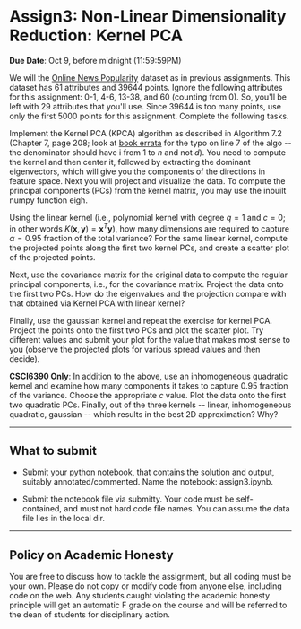 <!--
.. title: CSCI4390-6390 Assign3
.. slug: dm_assign3
.. date: 2020-9-23 18:23:01 UTC-04:00
.. tags: 
.. category: 
.. link: 
.. description: 
.. has_math: True
.. type: text
-->

# Assign3: Non-Linear Dimensionality Reduction: Kernel PCA

**Due Date**: Oct 9, before midnight (11:59:59PM)


We will the [Online News
Popularity](https://archive.ics.uci.edu/ml/datasets/online+news+popularity)
dataset as in previous assignments. This dataset has 61 attributes and 39644
points. Ignore the following attributes for this assignment: 0-1,
4-6, 13-38, and 60 (counting from 0). So, you'll be left with 29 attributes
that you'll use. Since 39644 is too many points, use only the first 5000
points for this assignment. Complete the following tasks.


Implement the Kernel PCA (KPCA) algorithm as described in
Algorithm 7.2 (Chapter 7, page 208; look at [book errata](https://dataminingbook.info/errata/) for the typo on line 7 of the algo -- the denominator should have i from 1 to $n$ and not $d$). You need to compute the kernel and
then center it, followed by extracting the dominant eigenvectors, which
will give you the components of the directions in feature space. Next
you will project and visualize the data. To compute the principal
components (PCs) from the kernel matrix, you may use the inbuilt numpy
function eigh.

Using the linear kernel (i.e., polynomial kernel with degree $q=1$ and
$c=0$; in other words $K(\mathbf{x},\mathbf{y}) = \mathbf{x}^T\mathbf{y}$),
how many dimensions are required to capture $\alpha=0.95$ fraction of the
total variance? For the same linear kernel, compute the projected points
along the first two kernel PCs, and create a scatter plot of the projected
points.

Next, use the covariance matrix for the original data to compute the
regular principal components, i.e., for the covariance matrix. Project
the data onto the first two PCs. How do the eigenvalues and the
projection compare with that obtained via Kernel PCA with linear kernel?

Finally, use the gaussian kernel and repeat the exercise for kernel PCA.
Project the points onto the first two PCs and plot the scatter plot. 
Try different values and submit your plot for
the value that makes most sense to you (observe the projected plots for
various spread values and then decide).

**CSCI6390 Only**: In addition to the above, use an inhomogeneous quadratic
kernel and examine how many components it takes to capture $0.95$ fraction
of the variance. Choose the appropriate $c$ value. Plot the data onto the
first two quadratic PCs. Finally, out of the three kernels -- linear,
inhomogeneous quadratic, gaussian -- which results in the best 2D
approximation? Why?

---

## What to submit

* Submit your python notebook, that contains the solution and output, 
suitably annotated/commented. Name the notebook: assign3.ipynb.


* Submit the notebook file via submitty. Your code must be self-contained,
    and must not hard code file names. You can assume the data file lies in
    the local dir.

---

## Policy on Academic Honesty

You are free to discuss how to tackle the assignment, but all coding
must be your own. Please do not copy or modify code from anyone else,
including code on the web. Any students caught violating the academic
honesty principle will get an automatic F grade on the course and will
be referred to the dean of students for disciplinary action.
